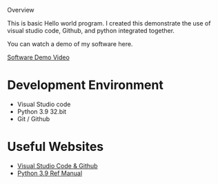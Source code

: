  Overview

This is basic Hello world program. I created this demonstrate the use of visual studio code, Github, and python integrated together.


You can watch a demo of my software here.

[Software Demo Video](https://www.youtube.com/watch?v=xgwRR-InbsQ)

# Development Environment

* Visual Studio code
* Python 3.9 32.bit
* Git / Github

# Useful Websites

* [Visual Studio Code & Github](https://code.visualstudio.com/docs/editor/versioncontrol)
* [Python 3.9 Ref Manual](https://www.python.org/downloads/)
